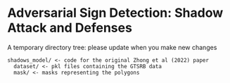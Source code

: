 # Adversarial Sign Detection: Shadow Attack and Defenses

A temporary directory tree: please update when you make new changes
```
shadows_model/ <- code for the original Zhong et al (2022) paper
  dataset/ <- pkl files containing the GTSRB data
  mask/ <- masks representing the polygons
```

